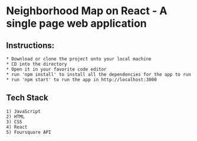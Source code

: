 # Neighborhood Map on React - A single page web application


## Instructions:
    * Download or clone the project onto your local machine
    * CD into the directory
    * Open it in your favorite code editor
    * run 'npm install' to install all the dependencies for the app to run
    * run 'npm start' to run the app in http://localhost:3000
    
## Tech Stack
    1) JavaScript
    2) HTML
    3) CSS
    4) React
    5) Foursquare API




